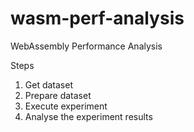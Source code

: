 # wasm-perf-analysis
WebAssembly Performance Analysis


Steps

1. Get dataset
2. Prepare dataset
3. Execute experiment
4. Analyse the experiment results

